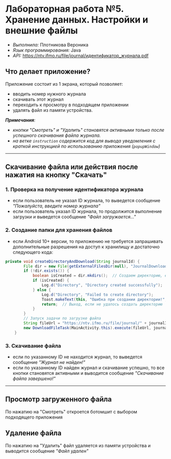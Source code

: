 # Лабораторная работа №5. Хранение данных. Настройки и внешние файлы
- _Выполнила:_ Плотникова Вероника
- _Язык программирования:_ Java
- _API:_ https://ntv.ifmo.ru/file/journal/идентификатор_журнала.pdf

## Что делает приложение?
Приложение состоит из 1 экрана, который позволяет:
- вводить номер нужного журнала
- скачивать этот журнал
- переходить к просмотру в подходящем приложении
- удалять файл из памяти устройства.

_**Примечания**:_
- _кнопки "Смотреть" и "Удалить" становятся активными только после успешного скачивания файла журнала._
- _на ветке `instruction` содержится код для вывода уведомления с краткой инструкцией по использованию приложения (`popupWindow`)_

---

## Скачивание файла или действия после нажатия на кнопку "Скачать"
### 1. Проверка на получение идентификатора журнала
- если пользователь не указал ID журнала, то выведется сообщение _"Пожалуйста, введите номер журнала"_
- если пользователь указал ID журнала, то продолжится выполнение загрузки и выведется сообщение _"Файл загружается..."_

### 2. Создание папки для хранения файлов
- если Android 10+ версии, то приложению не требуется запрашивать дополнительные разрешения на доступ к хранилищу и достаточно следующего кода:
```java
private void createDirectoryAndDownload(String journalId) {
        File dir = new File(getExternalFilesDir(null), "JournalDownloads");
        if (!dir.exists()) {
            boolean isCreated = dir.mkdirs();  // Создаем директорию, если ее нет
            if (isCreated) {
                Log.d("Directory", "Directory created successfully");
            } else {
                Log.d("Directory", "Failed to create directory");
                Toast.makeText(this, "Ошибка при создании директории!", Toast.LENGTH_SHORT).show();
                return;  // Выход, если не удалось создать директорию
            }
        }
        // Запуск задачи по загрузке файла
        String fileUrl = "https://ntv.ifmo.ru/file/journal/" + journalId + ".pdf";
        new DownloadFileTask(MainActivity.this).execute(fileUrl, journalId);
    }
```
### 3. Скачивание файла
- если по указанному ID не находится журнал, то выведется сообщение _"Журнал не найден!"_
- если по указанному ID найден журнал и скачивание успешно, то все кнопки становятся активными и выводится сообщение _"Скачивание файла завершено!"_

---
## Просмотр загруженного файла
По нажатию на "Смотреть" откроется ботомшит с выбором подходящего приложения

## Удаление файла
По нажатию на "Удалить" файл удаляется из памяти устройства и выводится сообщение _"Файл удален"_

